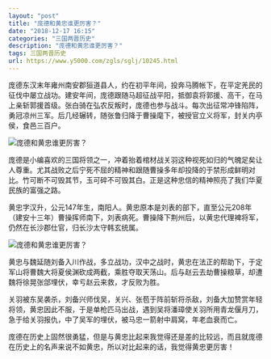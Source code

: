 ```yaml
---
layout: "post"
title: "庞德和黄忠谁更厉害？"
date: "2018-12-17 16:15"
categories: "三国两晋历史"
description: "庞德和黄忠谁更厉害？"
tags: 三国两晋历史
url: https://www.y5000.com/zgls/sglj/10245.html
---
```






庞德东汉末年雍州南安郡狟道县人，约在初平年间，投奔马腾帐下，在平定羌民的征伐中屡立战功。建安年间，庞德跟随马超征战平阳，抵御袁将郭援、高干，在马上亲斩郭援首级。张白骑在弘农反叛时，庞德也参与战斗。每次出征常冲锋陷阵，勇冠凉州三军。后几经辗转，随张鲁归降于曹操麾下，被授官立义将军，封关内亭侯，食邑三百户。

![庞德和黄忠谁更厉害？](/uploads/allimg/170112/6-1F112095312315.JPG)

庞德是小编喜欢的三国将领之一，冲着抬着棺材战关羽这种视死如归的气魄足矣让人尊重。尤其战败之后宁死不屈的精神和跟随曹操多年却投降的于禁形成鲜明对比。竹可断不可毁其节，玉可碎不可毁其白。正是这种忠信的精神照亮了我们华夏民族的富强之路。

黄忠字汉升，公元147年生，南阳人。黄忠原本是刘表的部下，直至公元208年（建安十三年）曹操挥师南下，刘表病死。曹操降下荆州后，以黄忠代理裨将军，仍然在长沙郡仕官，归长沙太守韩玄统属。

![庞德和黄忠谁更厉害？](/uploads/allimg/170112/6-1F112095350T7.JPG)

黄忠与魏延随刘备入川作战，多立战功，汉中之战时，黄忠在法正的帮助下，于定军山将曹魏大将夏侯渊砍成两截，乘胜夺取天荡山。后与赵云去劫曹操粮草，却遭魏将徐晃张郃埋伏，幸亏赵云来救，才反败为胜。

关羽被东吴袭杀，刘备兴师伐吴，关兴、张苞于阵前斩将杀敌，刘备大加赞赏年轻将领，黄忠因此不服，于是单枪匹马出战，遇到吴将潘璋使关羽所用青龙偃月刀，急于给关羽报仇，中了吴军的埋伏，被马忠一箭射中肩窝，年老血衰而亡。

庞德在历史上固然很勇猛，但是与黄忠比起来我觉得还是差的比较远，而且就庞德在历史上的名声来说不如黄忠，所以对比起来的话，我觉得黄忠更厉害！
